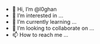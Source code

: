 - 👋 Hi, I’m @l0ghan
- 👀 I’m interested in ...
- 🌱 I’m currently learning ...
- 💞️ I’m looking to collaborate on ...
- 📫 How to reach me ...

<!---
l0ghan/l0ghan is a ✨ special ✨ repository because its `README.md` (this file) appears on your GitHub profile.
You can click the Preview link to take a look at your changes.
--->

